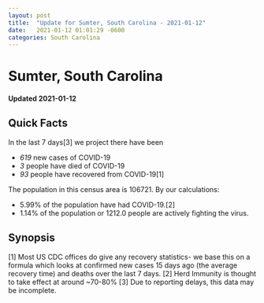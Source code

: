 ```yaml
---
layout: post
title:  "Update for Sumter, South Carolina - 2021-01-12"
date:   2021-01-12 01:01:29 -0600
categories: South Carolina
---
```


# Sumter, South Carolina
#### Updated 2021-01-12

## Quick Facts

In the last 7 days[3] we project there have been
- *619* new cases of COVID-19
- *3* people have died of COVID-19
- *93* people have recovered from COVID-19[1]

The population in this census area is 106721. By our calculations:
- 5.99% of the population have had COVID-19.[2]
- 1.14% of the population or 1212.0 people are actively fighting the virus.

## Synopsis




[1] Most US CDC offices do give any recovery statistics- we base this on a formula which looks at confirmed new cases
15 days ago (the average recovery time) and deaths over the last 7 days.
[2] Herd Immunity is thought to take effect at around ~70-80%
[3] Due to reporting delays, this data may be incomplete. 
    